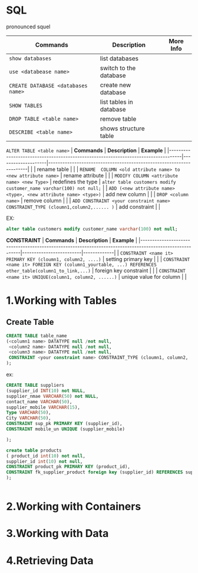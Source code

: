 # SQL
pronounced squel


| **Commands**                       | **Description**         | **More Info** |
|------------------------------------|-------------------------|---------------|
| `show databases`                   | list databases          |               |
| `use <databease name>`             | switch to the database  |               |
| `CREATE DATABASE <databases name>` | create new database     |               |
| `SHOW TABLES`                      | list tables in database |               |
| `DROP TABLE <table name>`          | remove table            |               |
| `DESCRIBE <table name>`            | shows  structure table  |               |



`ALTER TABLE <table name>`
| **Commands**                                                                      | **Description**    | **Example**                                                         |
|-----------------------------------------------------------------------------------|--------------------|---------------------------------------------------------------------|
|                                                                                   | rename table       |                                                                     |
| `RENAME  COLUMN <old attribute name> to <new attribute name>`                     | rename attribute   |                                                                     |
| `MODIFY COLUMN <attribute name> <new Type>`                                       | redefines the type | `alter table customers modify customer_name varchar(100) not null;` |
| `ADD (<new attribute name> <type>, <new attribute name> <type>)`                  | add new column     |                                                                     |
| `DROP <column name>`                                                              | remove column      |                                                                     |
| `ADD CONSTRAINT <your constraint name> CONSTRAINT_TYPE (cloumn1,column2,...... )` | add constraint     |                                                                     |


EX: 
```sql
alter table customers modify customer_name varchar(100) not null;
```



**CONSTRAINT**
| **Commands**                                                                                            | **Description**         | **Example** |
|---------------------------------------------------------------------------------------------------------|-------------------------|-------------|
| `CONSTRAINT <name it> PRIMARY KEY (cloumn1, column2, ....)`                                             | setting primary key     |             |
| `CONSTRAINT <name it> FOREIGN KEY (column1_yourtable, ...) REFERENCES other_table(column1_to_link,...)` | foreign key constraint  |             |
| `CONSTRAINT <name it> UNIQUE(column1, column2, ......)`                                                 | unique value for column |             |

# 1.Working with Tables

## Create Table
```sql
CREATE TABLE table_name 
(<column1 name> DATATYPE null /not null,
 <column2 name> DATATYPE null /not null,
 <column3 name> DATATYPE null /not null,
 CONSTRAINT <your constraint name> CONSTRAINT_TYPE (cloumn1, column2, ....)
);
```

ex: 
```sql
CREATE TABLE suppliers 
(supplier_id INT(10) not NULL,
supplier_nmae VARCHAR(50) not NULL,
contact_name VARCHAR(50),
supplier_mobile VARCHAR(15),
Type VARCHAR(50),
City VARCHAR(50),
CONSTRAINT sup_pk PRIMARY KEY (supplier_id),
CONSTRAINT mobile_un UNIQUE (supplier_mobile)

);

create table products
( product_id int(10) not null,
supplier_id int(10) not null,
CONSTRAINT product_pk PRIMARY KEY (product_id),
CONSTRAINT fk_supplier_product foreign key (supplier_id) REFERENCES suppliers(supplier_id)
);



```

# 2.Working with Containers


# 3.Working with Data

# 4.Retrieving Data
